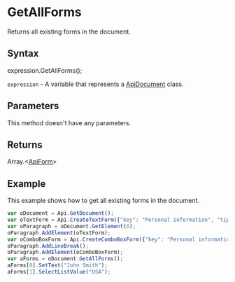 # GetAllForms

Returns all existing forms in the document.

## Syntax

expression.GetAllForms();

`expression` - A variable that represents a [ApiDocument](../ApiDocument.md) class.

## Parameters

This method doesn't have any parameters.

## Returns

Array.<[ApiForm](../../Enumeration/ApiForm.md)>

## Example

This example shows how to get all existing forms in the document.

```javascript
var oDocument = Api.GetDocument();
var oTextForm = Api.CreateTextForm({"key": "Personal information", "tip": "Enter your first name", "required": true, "placeholder": "First name", "comb": true, "maxCharacters": 10, "cellWidth": 3, "multiLine": false, "autoFit": false});
var oParagraph = oDocument.GetElement(0);
oParagraph.AddElement(oTextForm);
var oComboBoxForm = Api.CreateComboBoxForm({"key": "Personal information", "tip": "Choose your country", "required": true, "placeholder": "Country", "editable": false, "autoFit": false, "items": ["Latvia", "USA", "UK"]});
oParagraph.AddLineBreak();
oParagraph.AddElement(oComboBoxForm);
var aForms = oDocument.GetAllForms();
aForms[0].SetText("John Smith");
aForms[1].SelectListValue("USA");
```
